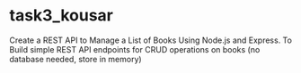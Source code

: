 # task3_kousar
Create a REST API to Manage a List of Books Using Node.js and Express. To Build simple REST API endpoints for CRUD operations on books (no database needed, store in memory)
